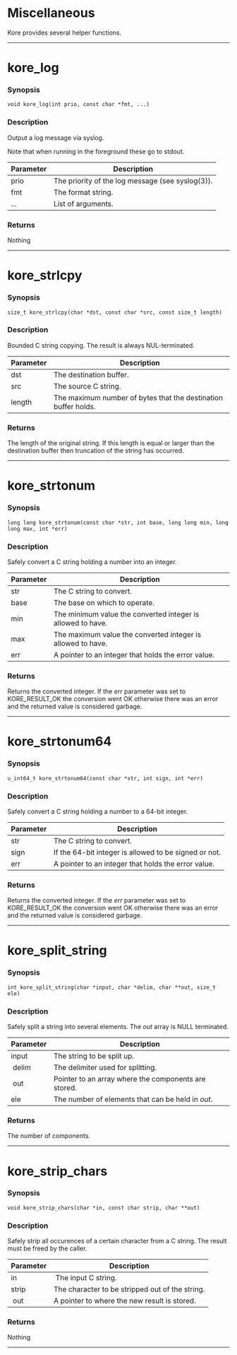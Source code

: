 # Miscellaneous

Kore provides several helper functions.

---

# kore_log
### Synopsis
```
void kore_log(int prio, const char *fmt, ...)
```
### Description
Output a log message via syslog.

Note that when running in the foreground these go to stdout.

| Parameter | Description |
| -- | -- |
| prio   |  The priority of the log message (see syslog(3)).  |
| fmt | The format string. |
| ... | List of arguments. |

### Returns
Nothing

---

# kore_strlcpy
### Synopsis
```
size_t kore_strlcpy(char *dst, const char *src, const size_t length)
```
### Description
Bounded C string copying. The result is always NUL-terminated.

| Parameter | Description |
| -- | -- |
| dst | The destination buffer. |
| src | The source C string. |
| length | The maximum number of bytes that the destination buffer holds. |

### Returns
The length of the original string. If this length is equal or larger than the destination buffer then truncation of the string has occurred.

---

# kore_strtonum
### Synopsis
```
long long kore_strtonum(const char *str, int base, long long min, long long max, int *err)
```
### Description
Safely convert a C string holding a number into an integer.

| Parameter | Description |
| -- | -- |
| str | The C string to convert. |
| base | The base on which to operate. |
| min | The minimum value the converted integer is allowed to have. |
| max | The maximum value the converted integer is allowed to have. |
| err | A pointer to an integer that holds the error value. |

### Returns
Returns the converted integer. If the *err* parameter was set to KORE_RESULT_OK the conversion went OK otherwise there was an error and the returned value is considered garbage.

---

# kore_strtonum64
### Synopsis
```
u_int64_t kore_strtonum64(const char *str, int sign, int *err)
```
### Description
Safely convert a C string holding a number to a 64-bit integer.

| Parameter | Description |
| -- | -- |
| str | The C string to convert. |
| sign | If the 64-bit integer is allowed to be signed or not. |
| err | A pointer to an integer that holds the error value. |

### Returns
Returns the converted integer. If the *err* parameter was set to KORE_RESULT_OK the conversion went OK otherwise there was an error and the returned value is considered garbage.

---

# kore_split_string
### Synopsis
```
int kore_split_string(char *input, char *delim, char **out, size_t ele)
```
### Description
Safely split a string into several elements. The *out* array is NULL terminated.

| Parameter | Description |
| -- | -- |
| input | The string to be split up. |
| delim | The delimiter used for splitting. |
| out | Pointer to an array where the components are stored. |
| ele | The number of elements that can be held in *out*. |

### Returns
The number of components.

---

# kore_strip_chars
### Synopsis
```
void kore_strip_chars(char *in, const char strip, char **out)
```
### Description
Safely strip all occurences of a certain character from a C string. The result must be freed by the caller.

| Parameter | Description |
| -- | -- |
| in | The input C string. |
| strip | The character to be stripped out of the string. |
| out | A pointer to where the new result is stored. |

### Returns
Nothing

---
